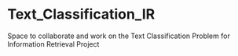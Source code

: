 # Text_Classification_IR
Space to collaborate and work on the Text Classification Problem for Information Retrieval Project
